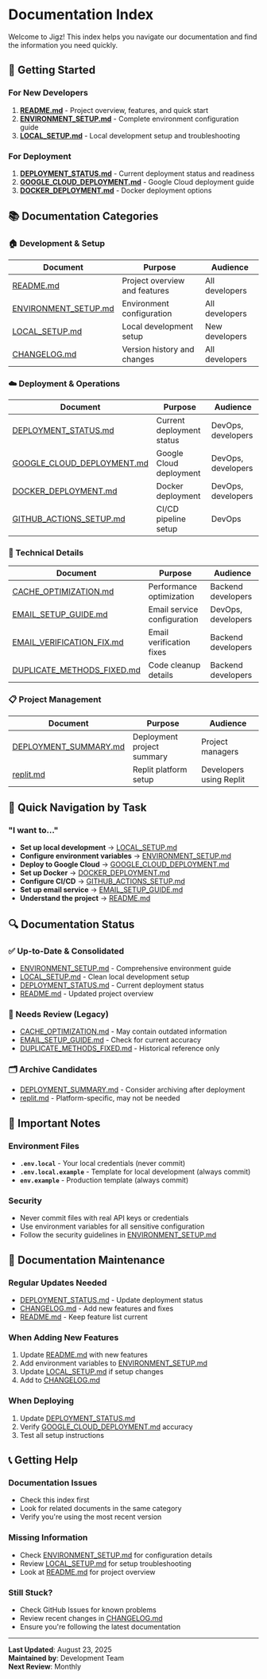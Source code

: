 # Documentation Index

Welcome to Jigz! This index helps you navigate our documentation and find the information you need quickly.

## 🚀 Getting Started

### For New Developers
1. **[README.md](README.md)** - Project overview, features, and quick start
2. **[ENVIRONMENT_SETUP.md](ENVIRONMENT_SETUP.md)** - Complete environment configuration guide
3. **[LOCAL_SETUP.md](LOCAL_SETUP.md)** - Local development setup and troubleshooting

### For Deployment
1. **[DEPLOYMENT_STATUS.md](DEPLOYMENT_STATUS.md)** - Current deployment status and readiness
2. **[GOOGLE_CLOUD_DEPLOYMENT.md](GOOGLE_CLOUD_DEPLOYMENT.md)** - Google Cloud deployment guide
3. **[DOCKER_DEPLOYMENT.md](DOCKER_DEPLOYMENT.md)** - Docker deployment options

## 📚 Documentation Categories

### 🏠 Development & Setup
| Document | Purpose | Audience |
|----------|---------|----------|
| [README.md](README.md) | Project overview and features | All developers |
| [ENVIRONMENT_SETUP.md](ENVIRONMENT_SETUP.md) | Environment configuration | All developers |
| [LOCAL_SETUP.md](LOCAL_SETUP.md) | Local development setup | New developers |
| [CHANGELOG.md](CHANGELOG.md) | Version history and changes | All developers |

### ☁️ Deployment & Operations
| Document | Purpose | Audience |
|----------|---------|----------|
| [DEPLOYMENT_STATUS.md](DEPLOYMENT_STATUS.md) | Current deployment status | DevOps, developers |
| [GOOGLE_CLOUD_DEPLOYMENT.md](GOOGLE_CLOUD_DEPLOYMENT.md) | Google Cloud deployment | DevOps, developers |
| [DOCKER_DEPLOYMENT.md](DOCKER_DEPLOYMENT.md) | Docker deployment | DevOps, developers |
| [GITHUB_ACTIONS_SETUP.md](GITHUB_ACTIONS_SETUP.md) | CI/CD pipeline setup | DevOps |

### 🔧 Technical Details
| Document | Purpose | Audience |
|----------|---------|----------|
| [CACHE_OPTIMIZATION.md](CACHE_OPTIMIZATION.md) | Performance optimization | Backend developers |
| [EMAIL_SETUP_GUIDE.md](EMAIL_SETUP_GUIDE.md) | Email service configuration | DevOps, developers |
| [EMAIL_VERIFICATION_FIX.md](EMAIL_VERIFICATION_FIX.md) | Email verification fixes | Backend developers |
| [DUPLICATE_METHODS_FIXED.md](DUPLICATE_METHODS_FIXED.md) | Code cleanup details | Backend developers |

### 📋 Project Management
| Document | Purpose | Audience |
|----------|---------|----------|
| [DEPLOYMENT_SUMMARY.md](DEPLOYMENT_SUMMARY.md) | Deployment project summary | Project managers |
| [replit.md](replit.md) | Replit platform setup | Developers using Replit |

## 🎯 Quick Navigation by Task

### "I want to..."
- **Set up local development** → [LOCAL_SETUP.md](LOCAL_SETUP.md)
- **Configure environment variables** → [ENVIRONMENT_SETUP.md](ENVIRONMENT_SETUP.md)
- **Deploy to Google Cloud** → [GOOGLE_CLOUD_DEPLOYMENT.md](GOOGLE_CLOUD_DEPLOYMENT.md)
- **Set up Docker** → [DOCKER_DEPLOYMENT.md](DOCKER_DEPLOYMENT.md)
- **Configure CI/CD** → [GITHUB_ACTIONS_SETUP.md](GITHUB_ACTIONS_SETUP.md)
- **Set up email service** → [EMAIL_SETUP_GUIDE.md](EMAIL_SETUP_GUIDE.md)
- **Understand the project** → [README.md](README.md)

## 🔍 Documentation Status

### ✅ Up-to-Date & Consolidated
- [ENVIRONMENT_SETUP.md](ENVIRONMENT_SETUP.md) - Comprehensive environment guide
- [LOCAL_SETUP.md](LOCAL_SETUP.md) - Clean local development setup
- [DEPLOYMENT_STATUS.md](DEPLOYMENT_STATUS.md) - Current deployment status
- [README.md](README.md) - Updated project overview

### 📝 Needs Review (Legacy)
- [CACHE_OPTIMIZATION.md](CACHE_OPTIMIZATION.md) - May contain outdated information
- [EMAIL_SETUP_GUIDE.md](EMAIL_SETUP_GUIDE.md) - Check for current accuracy
- [DUPLICATE_METHODS_FIXED.md](DUPLICATE_METHODS_FIXED.md) - Historical reference only

### 🗂️ Archive Candidates
- [DEPLOYMENT_SUMMARY.md](DEPLOYMENT_SUMMARY.md) - Consider archiving after deployment
- [replit.md](replit.md) - Platform-specific, may not be needed

## 🚨 Important Notes

### Environment Files
- **`.env.local`** - Your local credentials (never commit)
- **`.env.local.example`** - Template for local development (always commit)
- **`env.example`** - Production template (always commit)

### Security
- Never commit files with real API keys or credentials
- Use environment variables for all sensitive configuration
- Follow the security guidelines in [ENVIRONMENT_SETUP.md](ENVIRONMENT_SETUP.md)

## 🔄 Documentation Maintenance

### Regular Updates Needed
- [DEPLOYMENT_STATUS.md](DEPLOYMENT_STATUS.md) - Update deployment status
- [CHANGELOG.md](CHANGELOG.md) - Add new features and fixes
- [README.md](README.md) - Keep feature list current

### When Adding New Features
1. Update [README.md](README.md) with new features
2. Add environment variables to [ENVIRONMENT_SETUP.md](ENVIRONMENT_SETUP.md)
3. Update [LOCAL_SETUP.md](LOCAL_SETUP.md) if setup changes
4. Add to [CHANGELOG.md](CHANGELOG.md)

### When Deploying
1. Update [DEPLOYMENT_STATUS.md](DEPLOYMENT_STATUS.md)
2. Verify [GOOGLE_CLOUD_DEPLOYMENT.md](GOOGLE_CLOUD_DEPLOYMENT.md) accuracy
3. Test all setup instructions

## 📞 Getting Help

### Documentation Issues
- Check this index first
- Look for related documents in the same category
- Verify you're using the most recent version

### Missing Information
- Check [ENVIRONMENT_SETUP.md](ENVIRONMENT_SETUP.md) for configuration details
- Review [LOCAL_SETUP.md](LOCAL_SETUP.md) for setup troubleshooting
- Look at [README.md](README.md) for project overview

### Still Stuck?
- Check GitHub Issues for known problems
- Review recent changes in [CHANGELOG.md](CHANGELOG.md)
- Ensure you're following the latest documentation

---

**Last Updated**: August 23, 2025  
**Maintained by**: Development Team  
**Next Review**: Monthly
